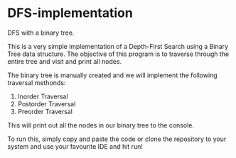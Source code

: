 # DFS-implementation
DFS with a binary tree.

This is a very simple implementation of a Depth-First Search using a Binary Tree data structure. The objective of this program is to traverse through the 
entire tree and visit and print all nodes.

The binary tree is manually created and we will implement
the following traversal methonds: 
1. Inorder Traversal
2. Postorder Traversal
3. Preorder Traversal

This will print out all the nodes in our binary tree to the console.


To run this, simply copy and paste the code or clone the repository to your system and use your favourite IDE and hit run!
